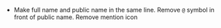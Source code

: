 - Make full name and public name in the same line. Remove `@` symbol in front of public name. Remove mention icon